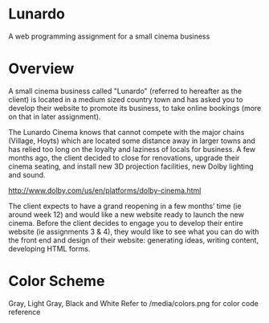 # Lunardo
A web programming assignment for a small cinema business

# Overview
A small cinema business called "Lunardo" (referred to hereafter as the client) is located in a medium sized country town and has asked you to develop their website to promote its business, to take online bookings (more on that in later assignment).

The Lunardo Cinema knows that cannot compete with the major chains (Village, Hoyts) which are located some distance away in larger towns and has relied too long on the loyalty and laziness of locals for business. A few months ago, the client decided to close for renovations, upgrade their cinema seating, and install new 3D projection facilities, new Dolby lighting and sound. 

http://www.dolby.com/us/en/platforms/dolby-cinema.html

The client expects to have a grand reopening in a few months’ time (ie around week 12) and would like a new website ready to launch the new cinema. Before the client decides to engage you to develop their entire website (ie assignments 3 & 4), they would like to see what you can do with the front end and design of their website: generating ideas, writing content, developing HTML forms.

# Color Scheme
Gray, Light Gray, Black and White
Refer to /media/colors.png for color code reference
